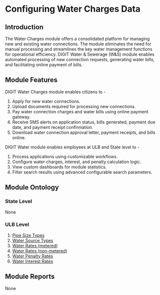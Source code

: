 # Configuring Water Charges Data

## Introduction <a id="Introduction"></a>

The Water Charges module offers a consolidated platform for managing new and existing water connections. The module eliminates the need for manual processing and streamlines the key water management functions for operational efficiency. DIGIT Water & Sewerage \(W&S\) module enables automated processing of new connection requests, generating water bills, and facilitating online payment of bills.

## Module Features <a id="Module-Features"></a>

DIGIT Water Charges module enables citizens to -

1. Apply for new water connections.
2. Upload documents required for processing new connections.
3. Pay water connection charges and water bills using online payment gateway.
4. Receive SMS alerts on application status, bills generated, payment due date, and payment receipt confirmation.
5. Download water connection approval letter, payment receipts, and bills online.

DIGIT Water module enables employees at ULB and State level to -

1. Process applications using customizable workflows.
2. Configure water charges, interest, and penalty calculation logic.
3. View custom dashboards for module statistics.
4. Filter search results using advanced configurable search parameters.

## Module Ontology <a id="Module-Ontology"></a>

### State Level <a id="State-Level"></a>

None

### ULB Level <a id="ULB-Level"></a>

1. [Pipe Size Types](https://digit-discuss.atlassian.net/wiki/spaces/DO/pages/484409363/Pipe+Size+Types)
2. [Water Source Types](https://digit-discuss.atlassian.net/wiki/spaces/DO/pages/484343881/Water+Source+Types)
3. [Water Rates \(metered\)](https://digit-discuss.atlassian.net/wiki/spaces/DO/pages/484540435/Water+Rates+Metered)
4. [Water Rates \(non-metered\)](https://digit-discuss.atlassian.net/wiki/spaces/DO/pages/484606057/Water+Rates+Non-metered)
5. [Water Penalty Rates](https://digit-discuss.atlassian.net/wiki/spaces/DO/pages/484474949/Water+Penalty+Rates)
6. [Water Interest Rates](https://digit-discuss.atlassian.net/wiki/spaces/DO/pages/484507694/Water+Interest+Rates)

## Module Reports <a id="Module-Reports"></a>

None

